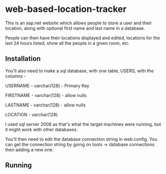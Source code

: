 # web-based-location-tracker
This is an asp.net website which allows people to store a user and their location, along with optional first name and last name in a database.

People can then have their locations displayed and edited, locations for the last 24 hours listed, show all the people in a given room, etc.

## Installation
You'll also need to make a sql database, with one table, USERS, with the columns - 

USERNAME - varchar(128) - Primary Key

FIRSTNAME - varchar(128) - allow nulls

LASTNAME - varchar(128) - allow nulls

LOCATION - varchar(128)

I used sql server 2008 as that's what the target machines were running, but it might work with other databases.

You'll then need to edit the database connection string in web.config. You can get the connection string by going on tools -> database connections then adding a new one.

## Running

